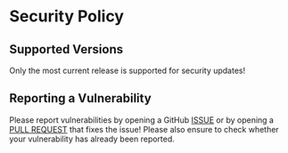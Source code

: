 # Security Policy

## Supported Versions

Only the most current release is supported for security updates!


## Reporting a Vulnerability

Please report vulnerabilities by opening a GitHub [ISSUE](https://github.com/jkriege2/JKQtPlotter/issues) or by opening a [PULL REQUEST](https://github.com/jkriege2/JKQtPlotter/pulls) that fixes the issue!
Please also ensure to check whether your vulnerability has already been reported.
